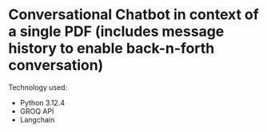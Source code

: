 <h1>Conversational Chatbot in context of a single PDF (includes message history to enable back-n-forth conversation) </h1>

Technology used:

- Python 3.12.4
- GROQ API
- Langchain
